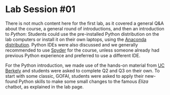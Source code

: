 # Lab Session #01
There is not much content here for the first lab, as it covered a general Q&A about the course, a general round of introductions, and then an introduction to _Python_: 
Students could use the pre-installed Python distribution on the lab computers or install it on their own laptops, using the [Anaconda distribution](https://docs.anaconda.com/anaconda/install/).
Python IDEs were also discussed and we generally recommended to use [Spyder](https://www.spyder-ide.org/) for the course, unless someone already had previous Python experience and preferred to use a different IDE.

For the Python introduction, we made use of the hands-on material from [UC Berkely](https://ai.berkeley.edu/tutorial.html) and students were asked to complete Q2 and Q3 on their own.
To start with some classic, GOFAI, students were asked to apply their new-found Python skills to make some small changes to the famous _Eliza_ chatbot, as explained in the lab page.
